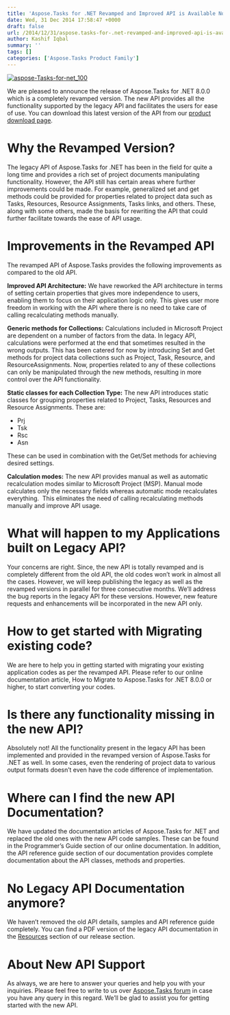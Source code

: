 ```yaml
---
title: 'Aspose.Tasks for .NET Revamped and Improved API is Available Now!'
date: Wed, 31 Dec 2014 17:58:47 +0000
draft: false
url: /2014/12/31/aspose.tasks-for-.net-revamped-and-improved-api-is-available-now/
author: Kashif Iqbal
summary: ''
tags: []
categories: ['Aspose.Tasks Product Family']
---
```


[![][1]](https://products.aspose.com/tasks/net)

We are pleased to announce the release of Aspose.Tasks for .NET 8.0.0 which is a completely revamped version. The new API provides all the functionality supported by the legacy API and facilitates the users for ease of use. You can download this latest version of the API from our [product download page][2].

# Why the Revamped Version?

The legacy API of Aspose.Tasks for .NET has been in the field for quite a long time and provides a rich set of project documents manipulating functionality. However, the API still has certain areas where further improvements could be made. For example, generalized set and get methods could be provided for properties related to project data such as Tasks, Resources, Resource Assignments, Tasks links, and others. These, along with some others, made the basis for rewriting the API that could further facilitate towards the ease of API usage.

# Improvements in the Revamped API

The revamped API of Aspose.Tasks provides the following improvements as compared to the old API.

**Improved API Architecture:** We have reworked the API architecture in terms of setting certain properties that gives more independence to users, enabling them to focus on their application logic only. This gives user more freedom in working with the API where there is no need to take care of calling recalculating methods manually.

**Generic methods for Collections:** Calculations included in Microsoft Project are dependent on a number of factors from the data. In legacy API, calculations were performed at the end that sometimes resulted in the wrong outputs. This has been catered for now by introducing Set and Get methods for project data collections such as Project, Task, Resource, and ResourceAssignments. Now, properties related to any of these collections can only be manipulated through the new methods, resulting in more control over the API functionality.

**Static classes for each Collection Type:** The new API introduces static classes for grouping properties related to Project, Tasks, Resources and Resource Assignments. These are:

*   Prj
*   Tsk
*   Rsc
*   Asn

These can be used in combination with the Get/Set methods for achieving desired settings.

**Calculation modes:** The new API provides manual as well as automatic recalculation modes similar to Microsoft Project (MSP). Manual mode calculates only the necessary fields whereas automatic mode recalculates everything.  This eliminates the need of calling recalculating methods manually and improve API usage.

# What will happen to my Applications built on Legacy API?

Your concerns are right. Since, the new API is totally revamped and is completely different from the old API, the old codes won’t work in almost all the cases. However, we will keep publishing the legacy as well as the revamped versions in parallel for three consecutive months. We’ll address the bug reports in the legacy API for these versions. However, new feature requests and enhancements will be incorporated in the new API only.

# How to get started with Migrating existing code?

We are here to help you in getting started with migrating your existing application codes as per the revamped API. Please refer to our online documentation article, How to Migrate to Aspose.Tasks for .NET 8.0.0 or higher, to start converting your codes.

# Is there any functionality missing in the new API?

Absolutely not! All the functionality present in the legacy API has been implemented and provided in the revamped version of Aspose.Tasks for .NET as well. In some cases, even the rendering of project data to various output formats doesn’t even have the code difference of implementation.

# Where can I find the new API Documentation?

We have updated the documentation articles of Aspose.Tasks for .NET and replaced the old ones with the new API code samples. These can be found in the Programmer’s Guide section of our online documentation. In addition, the API reference guide section of our documentation provides complete documentation about the API classes, methods and properties.

# No Legacy API Documentation anymore?

We haven’t removed the old API details, samples and API reference guide completely. You can find a PDF version of the legacy API documentation in the [Resources][3] section of our release section.

# About New API Support

As always, we are here to answer your queries and help you with your inquiries. Please feel free to write to us over [Aspose.Tasks forum][4] in case you have any query in this regard. We’ll be glad to assist you for getting started with the new API.




[1]: https://blog.aspose.com/wp-content/uploads/sites/2/2014/12/aspose-Tasks-for-net_100.png "aspose-Tasks-for-net_100"
[2]: http://www.aspose.com/community/files/51/.net-components/aspose.tasks-for-.net/category1112.aspx
[3]: http://www.aspose.com/community/files/51/.net-components/aspose.tasks-for-.net/category1304.aspx
[4]: https://forum.aspose.com/c/tasks




